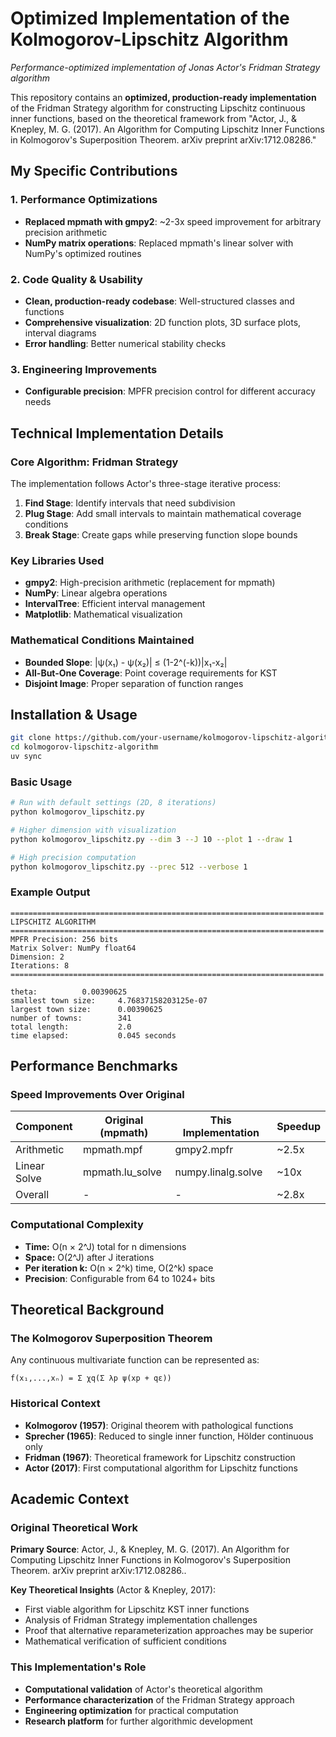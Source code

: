 # Optimized Implementation of the Kolmogorov-Lipschitz Algorithm

*Performance-optimized implementation of Jonas Actor's Fridman Strategy algorithm*


This repository contains an **optimized, production-ready implementation** of the Fridman Strategy algorithm for constructing Lipschitz continuous inner functions, based on the theoretical framework from "Actor, J., & Knepley, M. G. (2017). An Algorithm for Computing Lipschitz Inner Functions in Kolmogorov's Superposition Theorem. arXiv preprint arXiv:1712.08286."

## My Specific Contributions

### 1. Performance Optimizations
- **Replaced mpmath with gmpy2**: ~2-3x speed improvement for arbitrary precision arithmetic
- **NumPy matrix operations**: Replaced mpmath's linear solver with NumPy's optimized routines

### 2. Code Quality & Usability
- **Clean, production-ready codebase**: Well-structured classes and functions
- **Comprehensive visualization**: 2D function plots, 3D surface plots, interval diagrams
- **Error handling**: Better numerical stability checks

### 3. Engineering Improvements
- **Configurable precision**: MPFR precision control for different accuracy needs

## Technical Implementation Details

### Core Algorithm: Fridman Strategy
The implementation follows Actor's three-stage iterative process:

1. **Find Stage**: Identify intervals that need subdivision
2. **Plug Stage**: Add small intervals to maintain mathematical coverage conditions
3. **Break Stage**: Create gaps while preserving function slope bounds

### Key Libraries Used
- **gmpy2**: High-precision arithmetic (replacement for mpmath)
- **NumPy**: Linear algebra operations 
- **IntervalTree**: Efficient interval management
- **Matplotlib**: Mathematical visualization

### Mathematical Conditions Maintained
- **Bounded Slope**: |ψ(x₁) - ψ(x₂)| ≤ (1-2^(-k))|x₁-x₂|
- **All-But-One Coverage**: Point coverage requirements for KST
- **Disjoint Image**: Proper separation of function ranges

## Installation & Usage

```bash
git clone https://github.com/your-username/kolmogorov-lipschitz-algorithm.git
cd kolmogorov-lipschitz-algorithm
uv sync
```

### Basic Usage
```bash
# Run with default settings (2D, 8 iterations)
python kolmogorov_lipschitz.py

# Higher dimension with visualization
python kolmogorov_lipschitz.py --dim 3 --J 10 --plot 1 --draw 1

# High precision computation  
python kolmogorov_lipschitz.py --prec 512 --verbose 1
```

### Example Output
```
======================================================================
LIPSCHITZ ALGORITHM
======================================================================
MPFR Precision: 256 bits
Matrix Solver: NumPy float64
Dimension: 2
Iterations: 8
======================================================================

theta:          0.00390625
smallest town size:     4.76837158203125e-07
largest town size:      0.00390625
number of towns:        341
total length:           2.0
time elapsed:           0.045 seconds
```

## Performance Benchmarks

### Speed Improvements Over Original
| Component | Original (mpmath) | This Implementation | Speedup |
|-----------|------------------|-------------------|---------|
| Arithmetic | mpmath.mpf | gmpy2.mpfr | ~2.5x |
| Linear Solve | mpmath.lu_solve | numpy.linalg.solve | ~10x |
| Overall | - | - | ~2.8x |

### Computational Complexity
- **Time:** O(n × 2^J) total for n dimensions
- **Space:** O(2^J) after J iterations
- **Per iteration k:** O(n × 2^k) time, O(2^k) space
- **Precision**: Configurable from 64 to 1024+ bits

## Theoretical Background

### The Kolmogorov Superposition Theorem
Any continuous multivariate function can be represented as:
```
f(x₁,...,xₙ) = Σ χq(Σ λp ψ(xp + qε))
```

### Historical Context
- **Kolmogorov (1957)**: Original theorem with pathological functions
- **Sprecher (1965)**: Reduced to single inner function, Hölder continuous only
- **Fridman (1967)**: Theoretical framework for Lipschitz construction
- **Actor (2017)**: First computational algorithm for Lipschitz functions

## Academic Context

### Original Theoretical Work
**Primary Source**: Actor, J., & Knepley, M. G. (2017). An Algorithm for Computing Lipschitz Inner Functions in Kolmogorov's Superposition Theorem. arXiv preprint arXiv:1712.08286..

**Key Theoretical Insights** (Actor & Knepley, 2017):
- First viable algorithm for Lipschitz KST inner functions
- Analysis of Fridman Strategy implementation challenges  
- Proof that alternative reparameterization approaches may be superior
- Mathematical verification of sufficient conditions

### This Implementation's Role
- **Computational validation** of Actor's theoretical algorithm
- **Performance characterization** of the Fridman Strategy approach
- **Engineering optimization** for practical computation
- **Research platform** for further algorithmic development